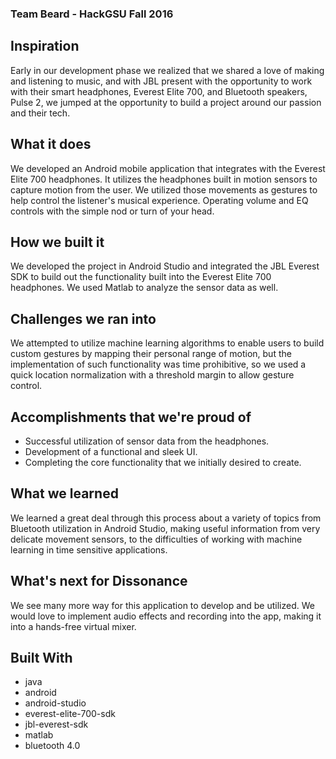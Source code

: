 ### Team Beard - HackGSU Fall 2016

## Inspiration

Early in our development phase we realized that we shared a love of making and listening to music, and with JBL present with the opportunity to work with their smart headphones, Everest Elite 700, and Bluetooth speakers, Pulse 2, we jumped at the opportunity to build a project around our passion and their tech.

## What it does

We developed an Android mobile application that integrates with the Everest Elite 700 headphones. It utilizes the headphones built in motion sensors to capture motion from the user. We utilized those movements as gestures to help control the listener's musical experience. Operating volume and EQ controls with the simple nod or turn of your head.

## How we built it

We developed the project in Android Studio and integrated the JBL Everest SDK to build out the functionality built into the Everest Elite 700 headphones. We used Matlab to analyze the sensor data as well.

## Challenges we ran into

We attempted to utilize machine learning algorithms to enable users to build custom gestures by mapping their personal range of motion, but the implementation of such functionality was time prohibitive, so we used a quick location normalization with a threshold margin to allow gesture control.

## Accomplishments that we're proud of

*   Successful utilization of sensor data from the headphones.
*   Development of a functional and sleek UI.
*   Completing the core functionality that we initially desired to create.

## What we learned

We learned a great deal through this process about a variety of topics from Bluetooth utilization in Android Studio, making useful information from very delicate movement sensors, to the difficulties of working with machine learning in time sensitive applications.

## What's next for Dissonance

We see many more way for this application to develop and be utilized. We would love to implement audio effects and recording into the app, making it into a hands-free virtual mixer.
## Built With
* java
* android
* android-studio
* everest-elite-700-sdk
* jbl-everest-sdk
* matlab
* bluetooth 4.0

